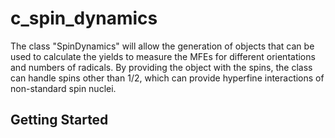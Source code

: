# c_spin_dynamics

The class "SpinDynamics" will allow the generation of objects that can be used to calculate the yields to measure the MFEs for different orientations and numbers of radicals. By providing the object with the spins, the class can handle spins other than 1/2, which can provide hyperfine interactions of non-standard spin nuclei.

## Getting Started


